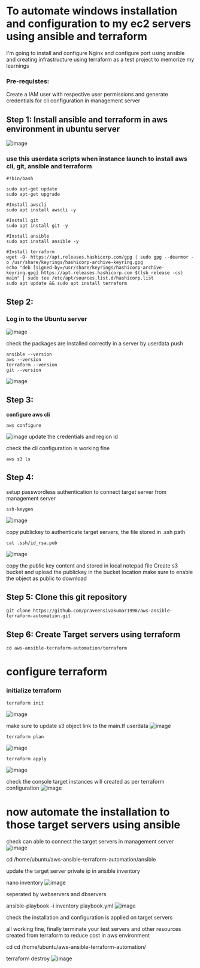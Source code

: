 # To automate windows installation and configuration to my ec2 servers using ansible and terraform 
I'm going to install and configure Nginx and configure port using ansible and creating infrastructure using terraform as a test project to memorize my learnings


### Pre-requistes:
Create a IAM user with respective user permissions and generate credentials for cli configuration in management server

## Step 1: Install ansible and terraform in aws environment in ubuntu server
![image](https://github.com/praveensivakumar1998/aws-ansible-terraform-automation/assets/108512714/ff5a22c1-c2b2-4470-b470-225a455a93bc)

### use this userdata scripts when instance launch to install aws cli, git, ansible and terraform 
```
#!bin/bash

sudo apt-get update
sudo apt-get upgrade

#Install awscli
sudo apt install awscli -y

#Install git 
sudo apt install git -y

#Install ansible
sudo apt install ansible -y

#Install terraform
wget -O- https://apt.releases.hashicorp.com/gpg | sudo gpg --dearmor -o /usr/share/keyrings/hashicorp-archive-keyring.gpg
echo "deb [signed-by=/usr/share/keyrings/hashicorp-archive-keyring.gpg] https://apt.releases.hashicorp.com $(lsb_release -cs) main" | sudo tee /etc/apt/sources.list.d/hashicorp.list
sudo apt update && sudo apt install terraform
```

## Step 2:
### Log in to the Ubuntu server
![image](https://github.com/praveensivakumar1998/aws-ansible-terraform-automation/assets/108512714/963c044d-891b-4785-8511-da46ddb30a9d)

check the packages are installed correctly in a server by userdata push
```
ansible --version
aws --version
terraform --version
git --version
```
![image](https://github.com/praveensivakumar1998/aws-ansible-terraform-automation/assets/108512714/3016a609-b598-446e-b1eb-da42316c671b)


## Step 3:
**configure aws cli**
```
aws configure
```
![image](https://github.com/praveensivakumar1998/aws-ansible-terraform-automation/assets/108512714/ee31aacd-479a-4991-a2ea-8cc4ca071812)
update the credentials and region id

check the cli configuration is working fine 
```
aws s3 ls
```
## Step 4:
setup passwordless authentication to connect target server from management server
```
ssh-keygen
```
![image](https://github.com/praveensivakumar1998/aws-ansible-terraform-automation/assets/108512714/5dcb6dcc-994b-419a-a9f5-63209306e98a)

copy publickey to authenticate target servers, the file stored in .ssh path
```
cat .ssh/id_rsa.pub
```
![image](https://github.com/praveensivakumar1998/aws-ansible-terraform-automation/assets/108512714/5a774b93-aa58-4544-a097-978889eaa812)

copy the public key content and stored in local notepad file
Create s3 bucket and upload the publickey in the bucket location 
make sure to enable the object as public to download


## Step 5: Clone this git repository
```
git clone https://github.com/praveensivakumar1998/aws-ansible-terraform-automation.git
```

## Step 6: Create Target servers using terraform

```
cd aws-ansible-terraform-automation/terraform
```
# configure terraform

### initialize terraform
```
terraform init
```

![image](https://github.com/praveensivakumar1998/aws-ansible-terraform-automation/assets/108512714/ce8159e7-609a-4f2e-af35-531a8badc7f9)

make sure to update s3 object link to the main.tf userdata 
![image](https://github.com/praveensivakumar1998/aws-ansible-terraform-automation/assets/108512714/fe2cc401-f6f8-4260-a782-846d71fdf224)
```
terraform plan
```

![image](https://github.com/praveensivakumar1998/aws-ansible-terraform-automation/assets/108512714/b729bbbe-a213-4cc0-aa3e-667f5fedb631)
```
terraform apply
```
![image](https://github.com/praveensivakumar1998/aws-ansible-terraform-automation/assets/108512714/763d1a5c-5173-459f-b7f7-c14a9a21535c)

check the console target instances will created as per terraform configuration
![image](https://github.com/praveensivakumar1998/aws-ansible-terraform-automation/assets/108512714/3e50feb5-db39-421d-a54d-cbe36724d688)

# now automate the installation to those target servers using ansible
check can able to connect the target servers in management server
![image](https://github.com/praveensivakumar1998/aws-ansible-terraform-automation/assets/108512714/17a7c5fc-158a-4648-854a-bc589a902d22)

cd /home/ubuntu/aws-ansible-terraform-automation/ansible

update the target server private ip in ansible inventory 

nano inventory
![image](https://github.com/praveensivakumar1998/aws-ansible-terraform-automation/assets/108512714/39327438-1749-4823-bf8c-7b582c351df6)

seperated by webservers and dbservers

ansible-playbook -i inventory playbook.yml
![image](https://github.com/praveensivakumar1998/aws-ansible-terraform-automation/assets/108512714/087c9b73-8fb1-421f-9180-284b3d44380e)

check the installation and configuration is applied on target servers

all working fine, finally terminate your test servers and other resources created from terraform to reduce cost in aws environment

cd cd /home/ubuntu/aws-ansible-terraform-automation/

terraform destroy
![image](https://github.com/praveensivakumar1998/aws-ansible-terraform-automation/assets/108512714/2780b410-90ee-4dd7-89bb-ff68beb70949)




